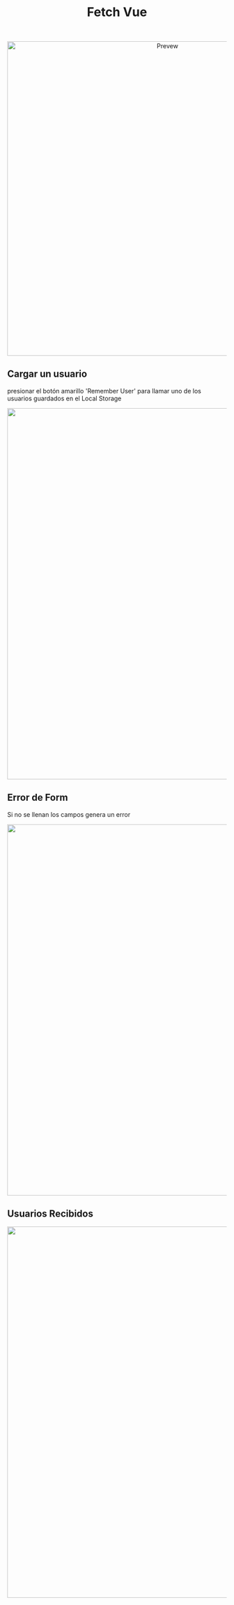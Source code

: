 <h1 align="center"> Fetch Vue </h1> <br> 

<p align="center"> 
    <img alt="Prevew" title="Prevew" src="https://user-images.githubusercontent.com/70853111/218645139-2f2d597c-130c-464a-a096-da7c3f6c39f4.png" width="720">
</p> 


## Cargar un usuario 
presionar el botón amarillo 'Remember User' para llamar uno de los usuarios guardados en el Local Storage
<p align="center">
  <img src = "https://user-images.githubusercontent.com/70853111/218645524-91bce2d5-b804-4a55-8e9d-43014babae6e.png" width=850>
</p>

## Error de Form
Si no se llenan los campos genera un error
<p align="center"> 
  <img src = "https://user-images.githubusercontent.com/70853111/218645922-d2653b90-d2e9-4159-9ad4-ad0596db4207.png" width=850>
</p>

## Usuarios Recibidos 
<p align="center"> 
  <img src = "https://user-images.githubusercontent.com/70853111/218646112-db5b519f-d17c-4e9b-8589-88319536f93e.png" width=850>
</p>
